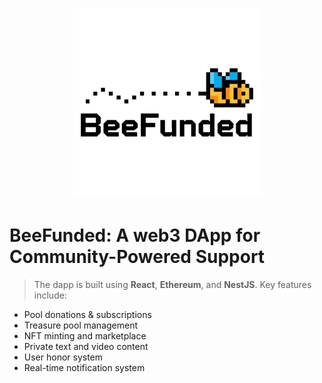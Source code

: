 <h1 align="center">
<img src="docs/beefunded-logo-buzz.png" width="300">
</h1>

# BeeFunded: A web3 DApp for Community-Powered Support

> The dapp is built using **React**, **Ethereum**, and **NestJS**. Key features include:

- Pool donations & subscriptions
- Treasure pool management
- NFT minting and marketplace
- Private text and video content
- User honor system
- Real-time notification system
